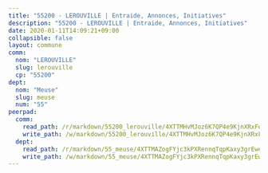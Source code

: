 ```yaml
---
title: "55200 - LEROUVILLE | Entraide, Annonces, Initiatives"
description: "55200 - LEROUVILLE | Entraide, Annonces, Initiatives"
date: 2020-01-11T14:09:21+09:00
collapsible: false
layout: commune
comm:
  nom: "LEROUVILLE"
  slug: lerouville
  cp: "55200"
dept:
  nom: "Meuse"
  slug: meuse
  num: "55"
peerpad:
  comm:
    read_path: /r/markdown/55200_lerouville/4XTTMHvMJoz6K7QP4e9KjnXRxFoAD3ijrfuXEgBp7hKjef16m
    write_path: /w/markdown/55200_lerouville/4XTTMHvMJoz6K7QP4e9KjnXRxFoAD3ijrfuXEgBp7hKjef16m-K3TgTeKMwvxRQUKhbSfs4onGYCPLSXaBUAw7K5A7g38YS9Ud1GLpQ7ntSeodd1bfX4DR7BEWUMXJ7E71xXw4NE4pdWde9cTdJQkpcdGGyLdptnxLXRP7d2qfyw7u4t1RjLtkdggD
  dept:
    read_path: /r/markdown/55_meuse/4XTTMAZogFYjc3kPXRennqTqpKaxy3grEwemFqg29rwkrPVit
    write_path: /w/markdown/55_meuse/4XTTMAZogFYjc3kPXRennqTqpKaxy3grEwemFqg29rwkrPVit-K3TgUKFK4U3KduRmUzLc9vHoSRQG77sF2Wbs3cyWXobZcgb6TfASJcGDPror5ZZanBF6Mpjeq1Ushd16Pu9ha9F7F38qzhQqES3b79Xt7LuU1tzmWNED66pWnroExmsHxWtFur2G
---
```


